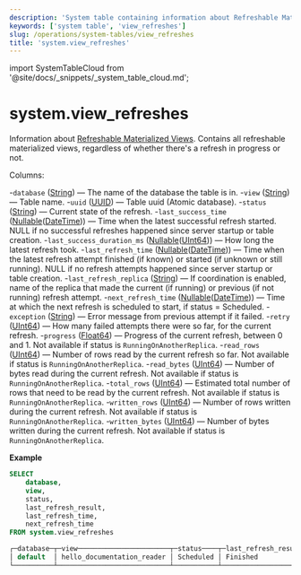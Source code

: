 ```yaml
---
description: 'System table containing information about Refreshable Materialized Views.'
keywords: ['system table', 'view_refreshes']
slug: /operations/system-tables/view_refreshes
title: 'system.view_refreshes'
---
```


import SystemTableCloud from '@site/docs/_snippets/_system_table_cloud.md';

# system.view_refreshes

<SystemTableCloud/>

Information about [Refreshable Materialized Views](../../sql-reference/statements/create/view.md#refreshable-materialized-view). Contains all refreshable materialized views, regardless of whether there's a refresh in progress or not.

Columns:

-`database` ([String](../../sql-reference/data-types/string.md)) — The name of the database the table is in.
-`view` ([String](../../sql-reference/data-types/string.md)) — Table name.
-`uuid` ([UUID](../../sql-reference/data-types/uuid.md)) — Table uuid (Atomic database).
-`status` ([String](../../sql-reference/data-types/string.md)) — Current state of the refresh.
-`last_success_time` ([Nullable](../../sql-reference/data-types/nullable.md)([DateTime](../../sql-reference/data-types/datetime.md))) — Time when the latest successful refresh started. NULL if no successful refreshes happened since server startup or table creation.
-`last_success_duration_ms` ([Nullable](../../sql-reference/data-types/nullable.md)([UInt64](../../sql-reference/data-types/int-uint.md))) — How long the latest refresh took.
-`last_refresh_time` ([Nullable](../../sql-reference/data-types/nullable.md)([DateTime](../../sql-reference/data-types/datetime.md))) — Time when the latest refresh attempt finished (if known) or started (if unknown or still running). NULL if no refresh attempts happened since server startup or table creation.
-`last_refresh_replica` ([String](../../sql-reference/data-types/string.md)) — If coordination is enabled, name of the replica that made the current (if running) or previous (if not running) refresh attempt.
-`next_refresh_time` ([Nullable](../../sql-reference/data-types/nullable.md)([DateTime](../../sql-reference/data-types/datetime.md))) — Time at which the next refresh is scheduled to start, if status = Scheduled.
-`exception` ([String](../../sql-reference/data-types/string.md)) — Error message from previous attempt if it failed.
-`retry` ([UInt64](../../sql-reference/data-types/int-uint.md)) — How many failed attempts there were so far, for the current refresh.
-`progress` ([Float64](../../sql-reference/data-types/float.md)) — Progress of the current refresh, between 0 and 1. Not available if status is `RunningOnAnotherReplica`.
-`read_rows` ([UInt64](../../sql-reference/data-types/int-uint.md)) — Number of rows read by the current refresh so far. Not available if status is `RunningOnAnotherReplica`.
-`read_bytes` ([UInt64](../../sql-reference/data-types/int-uint.md)) — Number of bytes read during the current refresh. Not available if status is `RunningOnAnotherReplica`.
-`total_rows` ([UInt64](../../sql-reference/data-types/int-uint.md)) — Estimated total number of rows that need to be read by the current refresh. Not available if status is `RunningOnAnotherReplica`.
-`written_rows` ([UInt64](../../sql-reference/data-types/int-uint.md)) — Number of rows written during the current refresh. Not available if status is `RunningOnAnotherReplica`.
-`written_bytes` ([UInt64](../../sql-reference/data-types/int-uint.md)) — Number of bytes written during the current refresh. Not available if status is `RunningOnAnotherReplica`.

**Example**

```sql
SELECT
    database,
    view,
    status,
    last_refresh_result,
    last_refresh_time,
    next_refresh_time
FROM system.view_refreshes

┌─database─┬─view───────────────────────┬─status────┬─last_refresh_result─┬───last_refresh_time─┬───next_refresh_time─┐
│ default  │ hello_documentation_reader │ Scheduled │ Finished            │ 2023-12-01 01:24:00 │ 2023-12-01 01:25:00 │
└──────────┴────────────────────────────┴───────────┴─────────────────────┴─────────────────────┴─────────────────────┘
```
